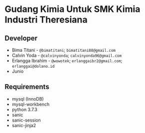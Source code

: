 # Gudang Kimia Untuk SMK Kimia Industri Theresiana

## Developer

- Bima Titani - `@bimatitani`; `bimatitani88@gmail.com`
- Calvin Yoda - `@calvinyonda`; `calvinyonda96@gmail.com`
- Erlangga Ibrahim - `@wowotek`; `erlanggaibr2@gmail.com`; `erlanggai@dolano.id`
- Junio

## Requirements

- mysql (InnoDB)
- mysql-workbench
- python 3.7.3
- sanic
- sanic-session
- sanic-jinja2
